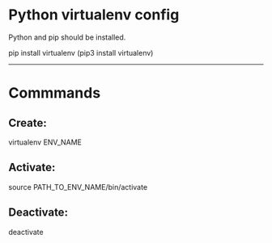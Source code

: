 # Python virtualenv config

Python and pip should be installed.

pip install virtualenv
(pip3 install virtualenv)

---

# Commmands

## Create:
virtualenv ENV_NAME

## Activate:
source PATH_TO_ENV_NAME/bin/activate

## Deactivate:
deactivate
